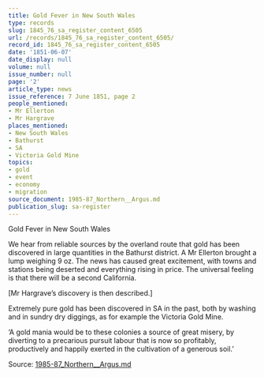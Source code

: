 ```yaml
---
title: Gold Fever in New South Wales
type: records
slug: 1845_76_sa_register_content_6505
url: /records/1845_76_sa_register_content_6505/
record_id: 1845_76_sa_register_content_6505
date: '1851-06-07'
date_display: null
volume: null
issue_number: null
page: '2'
article_type: news
issue_reference: 7 June 1851, page 2
people_mentioned:
- Mr Ellerton
- Mr Hargrave
places_mentioned:
- New South Wales
- Bathurst
- SA
- Victoria Gold Mine
topics:
- gold
- event
- economy
- migration
source_document: 1985-87_Northern__Argus.md
publication_slug: sa-register
---
```


Gold Fever in New South Wales

We hear from reliable sources by the overland route that gold has been discovered in large quantities in the Bathurst district.  A Mr Ellerton brought a lump weighing 9 oz.  The news has caused great excitement, with towns and stations being deserted and everything rising in price.  The universal feeling is that there will be a second California.

[Mr Hargrave’s discovery is then described.]

Extremely pure gold has been discovered in SA in the past, both by washing and in sundry dry diggings, as for example the Victoria Gold Mine.

‘A gold mania would be to these colonies a source of great misery, by diverting to a precarious pursuit labour that is now so profitably, productively and happily exerted in the cultivation of a generous soil.’

Source: [1985-87_Northern__Argus.md](/downloads/markdown/1985-87_Northern__Argus.md)
